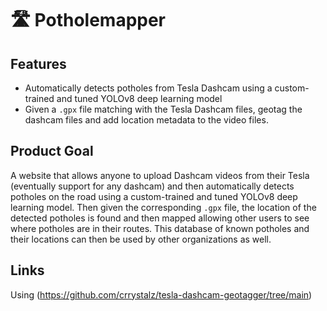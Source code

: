 # 🛣️ Potholemapper

## Features
- Automatically detects potholes from Tesla Dashcam using a custom-trained and tuned YOLOv8 deep learning model
- Given a ``.gpx`` file matching with the Tesla Dashcam files, geotag the dashcam files and add location metadata to the video files.

## Product Goal
A website that allows anyone to upload Dashcam videos from their Tesla (eventually support for any dashcam) and then automatically detects potholes on the road using a custom-trained and tuned YOLOv8 deep learning model. Then given the corresponding ``.gpx`` file, the location of the detected potholes is found and then mapped allowing other users to see where potholes are in their routes. This database of known potholes and their locations can then be used by other organizations as well.

## Links
Using (https://github.com/crrystalz/tesla-dashcam-geotagger/tree/main)
